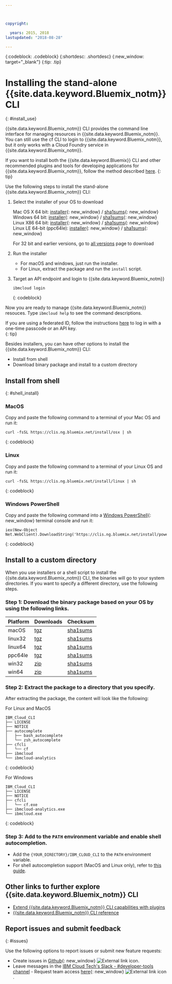 ```yaml
---



copyright:

  years: 2015, 2018
lastupdated: "2018-08-28"

---
```


{:codeblock: .codeblock}
{:shortdesc: .shortdesc}
{:new_window: target="_blank"}
{:tip: .tip}


# Installing the stand-alone {{site.data.keyword.Bluemix_notm}} CLI
{: #install_use}

{{site.data.keyword.Bluemix_notm}} CLI provides the command line interface for managing resources in {{site.data.keyword.Bluemix_notm}}. You can still use the cf CLI to login to {{site.data.keyword.Bluemix_notm}}, but it only works with a Cloud Foundry service in {{site.data.keyword.Bluemix_notm}}. 

If you want to install both the {{site.data.keyword.Bluemix}} CLI and other recommended plugins and tools for developing applications for {{site.data.keyword.Bluemix_notm}}, follow the method described [here](/docs/cli/index.html).
{: tip}

Use the following steps to install the stand-alone {{site.data.keyword.Bluemix_notm}} CLI:

1. Select the installer of your OS to download

   Mac OS X 64 bit: [installer](https://clis.ng.bluemix.net/download/bluemix-cli/latest/osx){: new_window} / [sha1sums](https://clis.ng.bluemix.net/download/bluemix-cli/latest/osx/checksum){: new_window} <br>
   Windows 64 bit: [installer](https://clis.ng.bluemix.net/download/bluemix-cli/latest/win64){: new_window} / [sha1sums](https://clis.ng.bluemix.net/download/bluemix-cli/latest/win64/checksum){: new_window} <br>
   Linux X86 64 bit: [installer](https://clis.ng.bluemix.net/download/bluemix-cli/latest/linux64){: new_window} / [sha1sums](https://clis.ng.bluemix.net/download/bluemix-cli/latest/linux64/checksum){: new_window} <br>
   Linux LE 64-bit (ppc64le): [installer](https://clis.ng.bluemix.net/download/bluemix-cli/latest/ppc64le){: new_window} / [sha1sums](https://clis.ng.bluemix.net/download/bluemix-cli/latest/ppc64le/checksum){: new_window} <br>

   For 32 bit and earlier versions, go to [all versions](/docs/cli/reference/ibmcloud/all_versions.html) page to download

1. Run the installer
   * For macOS and windows, just run the installer.
   * For Linux, extract the package and run the `install` script.

1. Target an API endpoint and login to {{site.data.keyword.Bluemix_notm}}

   ```
   ibmcloud login
   ```
   {: codeblock}
   
Now you are ready to manage {{site.data.keyword.Bluemix_notm}} resouces. Type `ibmcloud help` to see the command descriptions.

If you are using a federated ID, follow the instructions [here](https://console.bluemix.net/docs/iam/login_fedid.html#federated_id) to log in with a one-time passcode or an API key.  
{: tip}

Besides installers, you can have other options to install the {{site.data.keyword.Bluemix_notm}} CLI:

* Install from shell
* Download binary package and install to a custom directory

## Install from shell
{: #shell_install}

### MacOS

Copy and paste the following command to a terminal of your Mac OS and run it:

```
curl -fsSL https://clis.ng.bluemix.net/install/osx | sh
```
{: codeblock}

### Linux

Copy and paste the following command to a terminal of your Linux OS and run it:

```
curl -fsSL https://clis.ng.bluemix.net/install/linux | sh
```
{: codeblock}

### Windows PowerShell

Copy and paste the following command into a [Windows PowerShell](https://msdn.microsoft.com/en-us/powershell/scripting/getting-started/getting-started-with-windows-powershell){: new_window} terminal console and run it:

```
iex(New-Object Net.WebClient).DownloadString('https://clis.ng.bluemix.net/install/powershell')
```
{: codeblock}

## Install to a custom directory

When you use installers or a shell script to install the {{site.data.keyword.Bluemix_notm}} CLI, the binaries will go to your system directories. If you want to specify a different directory, use the following steps.

### Step 1: Download the binary package based on your OS by using the following links.

| Platform | Downloads | Checksum |
|---------|----------|---------|
| macOS | [tgz](https://clis.ng.bluemix.net/download/bluemix-cli/latest/osx/archive) | [sha1sums](https://clis.ng.bluemix.net/download/bluemix-cli/latest/osx/archive/checksum) |
| linux32 | [tgz](https://clis.ng.bluemix.net/download/bluemix-cli/latest/linux32/archive) | [sha1sums](https://clis.ng.bluemix.net/download/bluemix-cli/latest/linux32/archive/checksum) |
| linux64 | [tgz](https://clis.ng.bluemix.net/download/bluemix-cli/latest/linux64/archive) | [sha1sums](https://clis.ng.bluemix.net/download/bluemix-cli/latest/linux64/archive/checksum) |
| ppc64le | [tgz](https://clis.ng.bluemix.net/download/bluemix-cli/latest/ppc64le/archive) | [sha1sums](https://clis.ng.bluemix.net/download/bluemix-cli/latest/ppc64le/archive/checksum) |
| win32 | [zip](https://clis.ng.bluemix.net/download/bluemix-cli/latest/win32/archive) | [sha1sums](https://clis.ng.bluemix.net/download/bluemix-cli/latest/win32/archive/checksum) |
| win64 | [zip](https://clis.ng.bluemix.net/download/bluemix-cli/latest/win64/archive) | [sha1sums](https://clis.ng.bluemix.net/download/bluemix-cli/latest/win64/archive/checksum) |

### Step 2: Extract the package to a directory that you specify.

   After extracting the package, the content will look like the following:

   For Linux and MacOS

   ```
   IBM_Cloud_CLI
   ├── LICENSE
   ├── NOTICE
   ├── autocomplete
   │   ├── bash_autocomplete
   │   └── zsh_autocomplete
   ├── cfcli
   │   └── cf
   ├── ibmcloud
   └── ibmcloud-analytics
   ```
   {: codeblock}

   For Windows

   ```
   IBM_Cloud_CLI
   ├── LICENSE
   ├── NOTICE
   ├── cfcli
   │   └── cf.exe
   ├── ibmcloud-analytics.exe
   └── ibmcloud.exe
   ```
   {: codeblock}
### Step 3: Add to the `PATH` environment variable and enable shell autocompletion.

   * Add the `{YOUR_DIRECTORY}/IBM_CLOUD_CLI` to the `PATH` environment variable.
   * For shell autocompletion support (MacOS and Linux only), refer to [this guide](enable_cli_autocompletion.html).
   
<!-- ## Uninstalling the stand-alone {{site.data.keyword.Bluemix_notm}} CLI

The following sections provide details on how to uninstall the stand-alone {{site.data.keyword.Bluemix_notm}} CLI on specific platforms.

### Uninstalling on Windows

1. Click the `Start` button, and then select `Control Panel`.
2. In the pop-up window, click `Uninstall a program`.
3. In the pop-up application list, locate `IBM Cloud Command Line Interface`.
4. Right click `IBM Cloud Command Line Interface`, and select `Uninstall`.
5. The uninstaller will be launched. Follow the instructions to finish the uninstallation.

### Uninstalling on Linux/macOS

#### Prior to version `0.9.0`

1. Open a terminal, and run the following commands:
  * `rm -rf /usr/local/ibmcloud`
  * `rm -f /usr/local/bin/ibmcloud`
  * `rm -f /usr/local/bin/bluemix`
  * `rm -f /usr/local/bin/bx`
  * `rm -f /usr/local/bin/ibmcloud-analytics`
2. Clean up the autocompletion scripts, if you've configured them. For more details, see [Enable CLI Autocompletion](enable_cli_autocompletion.html).

#### Version `0.9.0` and later

1. Open a terminal, and run the following command:
  * `/usr/local/ibmcloud/uninstall`
2. Clean up the autocompletion scripts, if you've configured them. For more details, see [Enable CLI Autocompletion](enable_cli_autocompletion.html). -->


## Other links to further explore {{site.data.keyword.Bluemix_notm}} CLI

* [Extend {{site.data.keyword.Bluemix_notm}} CLI capabilities with plugins](/docs/cli/reference/ibmcloud/extend_cli.html)
* [{{site.data.keyword.Bluemix_notm}} CLI reference](/docs/cli/reference/ibmcloud/bx_cli.html)

## Report issues and submit feedback
{: #issues}

Use the following options to report issues or submit new feature requests:
 * Create issues in [Github](https://github.com/IBM-Bluemix/bluemix-cli-release/issues){: new_window} ![External link icon](../../../icons/launch-glyph.svg).
 * Leave messages in the [IBM Cloud Tech's Slack - #developer-tools channel](https://ibm-cloud-tech.slack.com) - Request team access [here](https://slack-invite-ibm-cloud-tech.mybluemix.net/){: new_window} ![External link icon](../../../icons/launch-glyph.svg).
